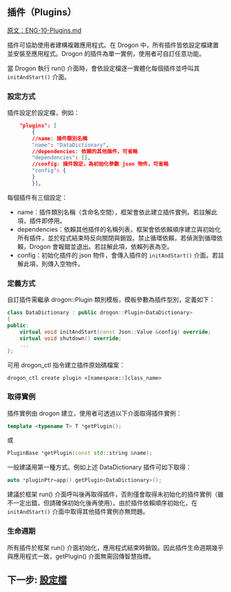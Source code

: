 ## 插件（Plugins）

[原文：ENG-10-Plugins.md](/ENG/ENG-10-Plugins.md)

插件可協助使用者建構複雜應用程式。在 Drogon 中，所有插件皆依設定檔建置並安裝至應用程式。Drogon 的插件為單一實例，使用者可自訂任意功能。

當 Drogon 執行 run() 介面時，會依設定檔逐一實體化每個插件並呼叫其 `initAndStart()` 介面。

### 設定方式

插件設定於設定檔，例如：

```json
    "plugins": [
        {
        //name: 插件類別名稱
        "name": "DataDictionary",
        //dependencies: 依賴的其他插件，可省略
        "dependencies": [],
        //config: 插件設定，為初始化參數 json 物件，可省略
        "config": {
        }
        }],
```

每個插件有三個設定：

- name：插件類別名稱（含命名空間），框架會依此建立插件實例。若註解此項，插件即停用。
- dependencies：依賴其他插件的名稱列表，框架會依依賴順序建立與初始化所有插件，並於程式結束時反向關閉與銷毀。禁止循環依賴，若偵測到循環依賴，Drogon 會報錯並退出。若註解此項，依賴列表為空。
- config：初始化插件的 json 物件，會傳入插件的 `initAndStart()` 介面。若註解此項，則傳入空物件。

### 定義方式

自訂插件需繼承 drogon::Plugin 類別模板，模板參數為插件型別，定義如下：

```c++
class DataDictionary : public drogon::Plugin<DataDictionary>
{
public:
    virtual void initAndStart(const Json::Value &config) override;
    virtual void shutdown() override;
    ...
};
```

可用 drogon_ctl 指令建立插件原始碼檔案：

```shell
drogon_ctl create plugin <[namespace::]class_name>
```

### 取得實例

插件實例由 drogon 建立，使用者可透過以下介面取得插件實例：

```c++
template <typename T> T *getPlugin();
```

或

```c++
PluginBase *getPlugin(const std::string &name);
```

一般建議用第一種方式。例如上述 DataDictionary 插件可如下取得：

```c++
auto *pluginPtr=app().getPlugin<DataDictionary>();
```

建議於框架 run() 介面呼叫後再取得插件，否則僅會取得未初始化的插件實例（雖不一定出錯，但請確保初始化後再使用）。由於插件依賴順序初始化，在 `initAndStart()` 介面中取得其他插件實例亦無問題。

### 生命週期

所有插件於框架 run() 介面初始化，應用程式結束時銷毀。因此插件生命週期幾乎與應用程式一致，getPlugin() 介面無需回傳智慧指標。

## 下一步: [設定檔](/JB_TW/ENG-11-Configuration-File.tw.md)
